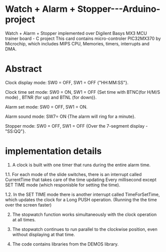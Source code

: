 # Watch + Alarm + Stopper---Arduino-project
Watch + Alarm + Stopper implemented over Digilent Basys MX3 MCU trainer board - C project
This card contains micro-controler PIC32MX370 by Microchip, which includes MIPS CPU, Memories, timers, interrupts and DMA.

# Abstract
Clock display mode: SW0 = OFF, SW1 = OFF {"HH:MM:SS"}.

Clock time set mode: SW0 = ON, SW1 = OFF {Set time with BTNC(for H/M/S mode) , BTNR (for up) and BTNL (for down)}.

Alarm set mode: SW0 = OFF, SW1 = ON.

Alarm sound mode: SW7= ON {The alarm will ring for a minute}.

Stopper mode: SW0 = OFF, SW1 = OFF {Over the 7-segment display - "SS:QQ"}.


# implementation details
1. A clock is built with one timer that runs during the entire alarm time.

1.1. For each mode of the slide switches, there is an interrupt called CurrentTime that takes care of the time updating
     Every millisecond except SET TIME mode (which responisble for setting the time).
     
1.2. In the SET TIME mode there is another interrupt called TimeForSetTime, which updates the clock
     for a Long PUSH operation. (Running the the time over the screen faster)
     
2. The stopwatch function works simultaneously with the clock operation at all times.

3. The stopwatch continues to run parallel to the clockwise position, even without displaying at that time.

4. The code contains libraries from the DEMOS library.
